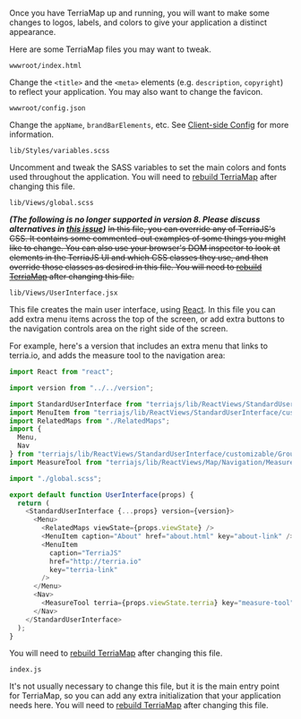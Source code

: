 Once you have TerriaMap up and running, you will want to make some changes to logos, labels, and colors to give your application a distinct appearance.

Here are some TerriaMap files you may want to tweak.

`wwwroot/index.html`

Change the `<title>` and the `<meta>` elements (e.g. `description`, `copyright`) to reflect your application. You may also want to change the favicon.

`wwwroot/config.json`

Change the `appName`, `brandBarElements`, etc. See [Client-side Config](client-side-config.md) for more information.

`lib/Styles/variables.scss`

Uncomment and tweak the SASS variables to set the main colors and fonts used throughout the application. You will need to [rebuild TerriaMap](../getting-started.md#building-terriamap) after changing this file.

`lib/Views/global.scss`

**_(The following is no longer supported in version 8. Please discuss alternatives in [this issue](https://github.com/TerriaJS/terriajs/issues/5169))_** ~~In this file, you can override any of TerriaJS's CSS. It contains some commented-out examples of some things you might like to change. You can also use your browser's DOM inspector to look at elements in the TerriaJS UI and which CSS classes they use, and then override those classes as desired in this file. You will need to [rebuild TerriaMap](../getting-started.md#building-terriamap) after changing this file.~~

`lib/Views/UserInterface.jsx`

This file creates the main user interface, using [React](https://facebook.github.io/react/). In this file you can add extra menu items across the top of the screen, or add extra buttons to the navigation controls area on the right side of the screen.

For example, here's a version that includes an extra menu that links to terria.io, and adds the measure tool to the navigation area:

```javascript
import React from "react";

import version from "../../version";

import StandardUserInterface from "terriajs/lib/ReactViews/StandardUserInterface/StandardUserInterface.jsx";
import MenuItem from "terriajs/lib/ReactViews/StandardUserInterface/customizable/MenuItem";
import RelatedMaps from "./RelatedMaps";
import {
  Menu,
  Nav
} from "terriajs/lib/ReactViews/StandardUserInterface/customizable/Groups";
import MeasureTool from "terriajs/lib/ReactViews/Map/Navigation/MeasureTool";

import "./global.scss";

export default function UserInterface(props) {
  return (
    <StandardUserInterface {...props} version={version}>
      <Menu>
        <RelatedMaps viewState={props.viewState} />
        <MenuItem caption="About" href="about.html" key="about-link" />
        <MenuItem
          caption="TerriaJS"
          href="http://terria.io"
          key="terria-link"
        />
      </Menu>
      <Nav>
        <MeasureTool terria={props.viewState.terria} key="measure-tool" />
      </Nav>
    </StandardUserInterface>
  );
}
```

You will need to [rebuild TerriaMap](../getting-started.md#building-terriamap) after changing this file.

`index.js`

It's not usually necessary to change this file, but it is the main entry point for TerriaMap, so you can add any extra initialization that your application needs here. You will need to [rebuild TerriaMap](../getting-started.md#building-terriamap) after changing this file.
